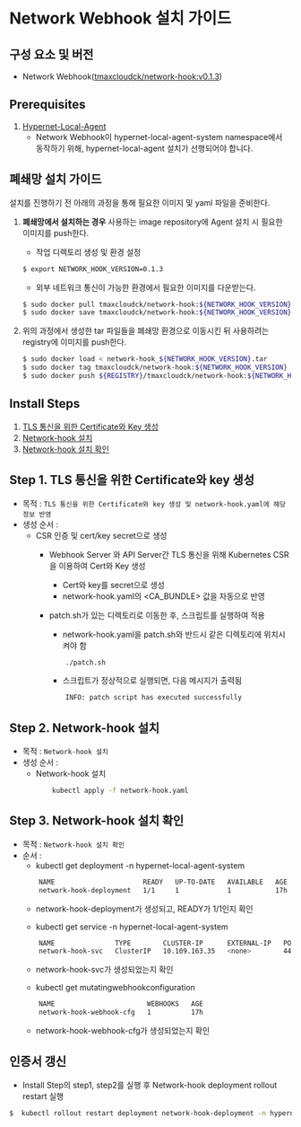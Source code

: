 
# Network Webhook 설치 가이드

## 구성 요소 및 버전
* Network Webhook([tmaxcloudck/network-hook:v0.1.3](https://hub.docker.com/repository/docker/tmaxcloudck/network-hook))

## Prerequisites
1. [Hypernet-Local-Agent](https://github.com/tmax-cloud/install-networkagent)
    * Network Webhook이 hypernet-local-agent-system namespace에서 동작하기 위해, hypernet-local-agent 설치가 선행되어야 합니다.

## 폐쇄망 설치 가이드
설치를 진행하기 전 아래의 과정을 통해 필요한 이미지 및 yaml 파일을 준비한다.
1. **폐쇄망에서 설치하는 경우** 사용하는 image repository에 Agent 설치 시 필요한 이미지를 push한다.     
    * 작업 디렉토리 생성 및 환경 설정
    ```bash
    $ export NETWORK_HOOK_VERSION=0.1.3
    ```

    * 외부 네트워크 통신이 가능한 환경에서 필요한 이미지를 다운받는다.
    ```bash
    $ sudo docker pull tmaxcloudck/network-hook:${NETWORK_HOOK_VERSION}
    $ sudo docker save tmaxcloudck/network-hook:${NETWORK_HOOK_VERSION} > network-hook_${NETWORK_HOOK_VERSION}.tar
    ```

2. 위의 과정에서 생성한 tar 파일들을 폐쇄망 환경으로 이동시킨 뒤 사용하려는 registry에 이미지를 push한다.
    ```bash
    $ sudo docker load < network-hook_${NETWORK_HOOK_VERSION}.tar
    $ sudo docker tag tmaxcloudck/network-hook:${NETWORK_HOOK_VERSION} ${REGISTRY}/tmaxcloudck/network-hook:${NETWORK_HOOK_VERSION}   
    $ sudo docker push ${REGISTRY}/tmaxcloudck/network-hook:${NETWORK_HOOK_VERSION}  
    ```
    
## Install Steps
1. [TLS 통신을 위한 Certificate와 Key 생성](#step1 "step1")
2. [Network-hook 설치](#step2 "step2")
3. [Network-hook 설치 확인](#step3 "step3")

<h2 id="step1">
Step 1. TLS 통신을 위한 Certificate와 key 생성
</h2>

* 목적 : `TLS 통신을 위한 Certificate와 key 생성 및 network-hook.yaml에 해당 정보 반영`
* 생성 순서 : 
    * CSR 인증 및 cert/key secret으로 생성
        * Webhook Server 와 API Server간 TLS 통신을 위해 Kubernetes CSR을 이용하여 Cert와 Key 생성
            * Cert와 key를 secret으로 생성
            * network-hook.yaml의 <CA_BUNDLE> 값을 자동으로 반영
	    * patch.sh가 있는 디렉토리로 이동한 후, 스크립트를 실행하여 적용
            * network-hook.yaml을 patch.sh와 반드시 같은 디렉토리에 위치시켜야 함
            ```bash
	            ./patch.sh
            ```
            
            * 스크립트가 정상적으로 실행되면, 다음 메시지가 출력됨
            ```bash
                INFO: patch script has executed successfully               
            ```

	    
<h2 id="step2">
Step 2. Network-hook 설치
</h2>

* 목적 : `Network-hook 설치`
* 생성 순서 : 
    * Network-hook 설치
	    ```bash
	        kubectl apply -f network-hook.yaml
	    ```

<h2 id="step3">
Step 3. Network-hook 설치 확인
</h2>

* 목적 : `Network-hook 설치 확인`
* 순서 :
    * kubectl get deployment -n hypernet-local-agent-system
    ```bash
        NAME                      READY   UP-TO-DATE   AVAILABLE   AGE
        network-hook-deployment   1/1     1            1           17h
    ```
    * network-hook-deployment가 생성되고, READY가 1/1인지 확인

    * kubectl get service -n hypernet-local-agent-system
    ```bash
        NAME               TYPE        CLUSTER-IP      EXTERNAL-IP   PORT(S)   AGE
        network-hook-svc   ClusterIP   10.109.163.35   <none>        443/TCP   17h
    ```
    * network-hook-svc가 생성되었는지 확인

    * kubectl get mutatingwebhookconfiguration
    ```bash
        NAME                       WEBHOOKS   AGE
        network-hook-webhook-cfg   1          17h
    ```
    * network-hook-webhook-cfg가 생성되었는지 확인
    
## 인증서 갱신
* Install Step의 step1, step2를 실행 후 Network-hook deployment rollout restart 실행
```bash
$  kubectl rollout restart deployment network-hook-deployment -n hypernet-local-agent-system 
```
